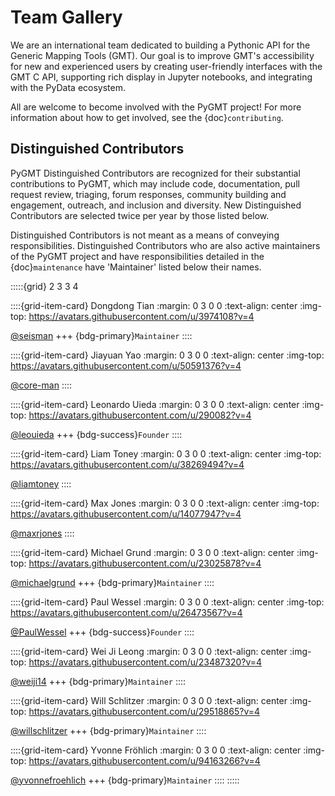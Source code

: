 # Team Gallery

We are an international team dedicated to building a Pythonic API for the
Generic Mapping Tools (GMT). Our goal is to improve GMT's accessibility for
new and experienced users by creating user-friendly interfaces with the GMT
C API, supporting rich display in Jupyter notebooks, and integrating with
the PyData ecosystem.

All are welcome to become involved with the PyGMT project! For more information
about how to get involved, see the {doc}`contributing`.

## Distinguished Contributors

PyGMT Distinguished Contributors are recognized for their substantial
contributions to PyGMT, which may include code, documentation, pull request
review, triaging, forum responses, community building and engagement,
outreach, and inclusion and diversity. New Distinguished Contributors are
selected twice per year by those listed below.

Distinguished Contributors is not meant as a means of conveying
responsibilities. Distinguished Contributors who are also active maintainers of
the PyGMT project and have responsibilities detailed in the
{doc}`maintenance` have 'Maintainer' listed below their names.

:::::{grid} 2 3 3 4

::::{grid-item-card} Dongdong Tian
:margin: 0 3 0 0
:text-align: center
:img-top: https://avatars.githubusercontent.com/u/3974108?v=4

[@seisman](https://github.com/seisman)
+++
{bdg-primary}`Maintainer`
::::

::::{grid-item-card} Jiayuan Yao
:margin: 0 3 0 0
:text-align: center
:img-top: https://avatars.githubusercontent.com/u/50591376?v=4

[@core-man](https://github.com/core-man)
::::

::::{grid-item-card} Leonardo Uieda
:margin: 0 3 0 0
:text-align: center
:img-top: https://avatars.githubusercontent.com/u/290082?v=4

[@leouieda](https://github.com/leouieda)
+++
{bdg-success}`Founder`
::::

::::{grid-item-card} Liam Toney
:margin: 0 3 0 0
:text-align: center
:img-top: https://avatars.githubusercontent.com/u/38269494?v=4

[@liamtoney](https://github.com/liamtoney)
::::

::::{grid-item-card} Max Jones
:margin: 0 3 0 0
:text-align: center
:img-top: https://avatars.githubusercontent.com/u/14077947?v=4

[@maxrjones](https://github.com/maxrjones)
::::

::::{grid-item-card} Michael Grund
:margin: 0 3 0 0
:text-align: center
:img-top: https://avatars.githubusercontent.com/u/23025878?v=4

[@michaelgrund](https://github.com/michaelgrund)
+++
{bdg-primary}`Maintainer`
::::

::::{grid-item-card} Paul Wessel
:margin: 0 3 0 0
:text-align: center
:img-top: https://avatars.githubusercontent.com/u/26473567?v=4

[@PaulWessel](https://github.com/PaulWessel)
+++
{bdg-success}`Founder`
::::

::::{grid-item-card} Wei Ji Leong
:margin: 0 3 0 0
:text-align: center
:img-top: https://avatars.githubusercontent.com/u/23487320?v=4

[@weiji14](https://github.com/weiji14)
+++
{bdg-primary}`Maintainer`
::::

::::{grid-item-card} Will Schlitzer
:margin: 0 3 0 0
:text-align: center
:img-top: https://avatars.githubusercontent.com/u/29518865?v=4

[@willschlitzer](https://github.com/willschlitzer)
+++
{bdg-primary}`Maintainer`
::::

::::{grid-item-card} Yvonne Fröhlich
:margin: 0 3 0 0
:text-align: center
:img-top: https://avatars.githubusercontent.com/u/94163266?v=4

[@yvonnefroehlich](https://github.com/yvonnefroehlich)
+++
{bdg-primary}`Maintainer`
::::
:::::
